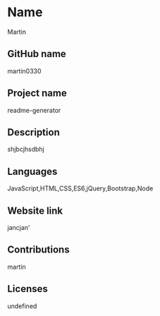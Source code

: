 # Name
  Martin

  ## GitHub name
  martin0330

  ## Project name
  readme-generator

  ## Description
  shjbcjhsdbhj

  ## Languages
  JavaScript,HTML,CSS,ES6,jQuery,Bootstrap,Node

  ## Website link
  jancjan'

  ## Contributions
  martin

  ## Licenses
  undefined

